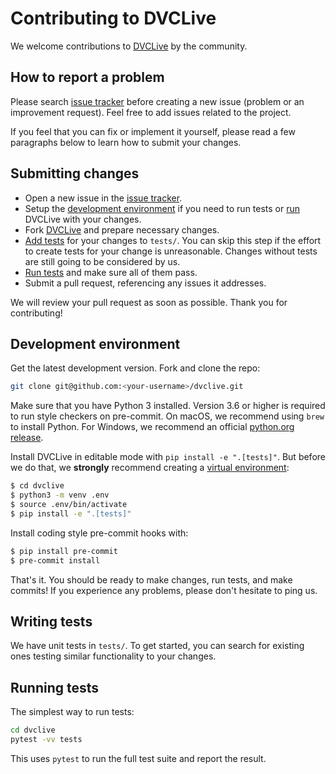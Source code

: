 # Contributing to DVCLive

We welcome contributions to [DVCLive](https://github.com/iterative/dvclive) by the
community.

## How to report a problem

Please search [issue tracker](https://github.com/iterative/dvclive/issues) before
creating a new issue (problem or an improvement request). Feel free to add
issues related to the project.

If you feel that you can fix or implement it yourself, please read a few
paragraphs below to learn how to submit your changes.

## Submitting changes

- Open a new issue in the
  [issue tracker](https://github.com/iterative/dvclive/issues).
- Setup the [development environment](#development-environment) if you need to
  run tests or [run](#running-development-version) DVCLive with your changes.
- Fork [DVCLive](https://github.com/iterative/dvclive.git) and prepare necessary
  changes.
- [Add tests](#writing-tests) for your changes to `tests/`. You can skip this
  step if the effort to create tests for your change is unreasonable. Changes
  without tests are still going to be considered by us.
- [Run tests](#running-tests) and make sure all of them pass.
- Submit a pull request, referencing any issues it addresses.

We will review your pull request as soon as possible. Thank you for
contributing!

## Development environment

Get the latest development version. Fork and clone the repo:

```bash
git clone git@github.com:<your-username>/dvclive.git
```

Make sure that you have Python 3 installed. Version 3.6 or higher is required to
run style checkers on pre-commit. On macOS, we recommend using `brew` to install
Python. For Windows, we recommend an official
[python.org release](https://www.python.org/downloads/windows/).

Install DVCLive in editable mode with `pip install -e ".[tests]"`. But before we
do that, we **strongly** recommend creating a
[virtual environment](https://python.readthedocs.io/en/stable/library/venv.html):

```bash
$ cd dvclive
$ python3 -m venv .env
$ source .env/bin/activate
$ pip install -e ".[tests]"
```

Install coding style pre-commit hooks with:

```bash
$ pip install pre-commit
$ pre-commit install
```

That's it. You should be ready to make changes, run tests, and make commits! If
you experience any problems, please don't hesitate to ping us.


## Writing tests

We have unit tests in `tests/`. To get started, you can search for existing ones 
testing similar functionality to your changes.

## Running tests

The simplest way to run tests:

```bash
cd dvclive
pytest -vv tests
```

This uses `pytest` to run the full test suite and report the result. 
